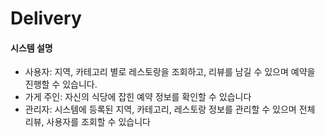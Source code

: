 # Delivery


#### 시스템 설명
- 사용자: 지역, 카테고리 별로 레스토랑을 조회하고, 리뷰를 남길 수 있으며 예약을 진행할 수 있습니다.
- 가게 주인: 자신의 식당에 잡힌 예약 정보를 확인할 수 있습니다
- 관리자: 시스템에 등록된 지역, 카테고리, 레스토랑 정보를 관리할 수 있으며 전체 리뷰, 사용자를 조회할 수 있습니다

